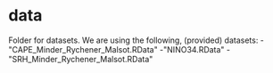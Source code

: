 # data
Folder for datasets. We are using the following, (provided) datasets:
-"CAPE_Minder_Rychener_Malsot.RData"
-"NINO34.RData"
-"SRH_Minder_Rychener_Malsot.RData"
